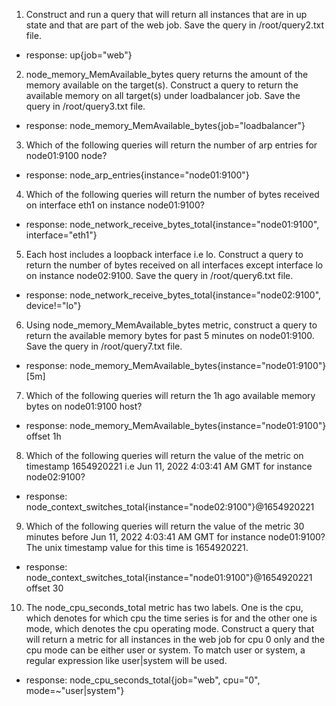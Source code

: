 1. Construct and run a query that will return all instances that are in up state and that are part of the web job. Save the query in /root/query2.txt file.
- response: up{job="web"}

2. node_memory_MemAvailable_bytes query returns the amount of the memory available on the target(s). Construct a query to return the available memory on all target(s) under loadbalancer job. Save the query in /root/query3.txt file.
- response: node_memory_MemAvailable_bytes{job="loadbalancer"}

3. Which of the following queries will return the number of arp entries for node01:9100 node?
- response: node_arp_entries{instance="node01:9100"}

4. Which of the following queries will return the number of bytes received on interface eth1 on instance node01:9100?
- response: node_network_receive_bytes_total{instance="node01:9100", interface="eth1"}

5. Each host includes a loopback interface i.e lo. Construct a query to return the number of bytes received on all interfaces except interface lo on instance node02:9100. Save the query in /root/query6.txt file.
- response: node_network_receive_bytes_total{instance="node02:9100", device!="lo"}

6. Using node_memory_MemAvailable_bytes metric, construct a query to return the available memory bytes for past 5 minutes on node01:9100. Save the query in /root/query7.txt file.
- response: node_memory_MemAvailable_bytes{instance="node01:9100"}[5m]

7. Which of the following queries will return the 1h ago available memory bytes on node01:9100 host?
- response: node_memory_MemAvailable_bytes{instance="node01:9100"} offset 1h

8. Which of the following queries will return the value of the metric on timestamp 1654920221 i.e Jun 11, 2022 4:03:41 AM GMT for instance node02:9100?
- response: node_context_switches_total{instance="node02:9100"}@1654920221

9. Which of the following queries will return the value of the metric 30 minutes before Jun 11, 2022 4:03:41 AM GMT for instance node01:9100? The unix timestamp value for this time is 1654920221.
- response: node_context_switches_total{instance="node01:9100"}@1654920221 offset 30

10. The node_cpu_seconds_total metric has two labels. One is the cpu, which denotes for which cpu the time series is for and the other one is mode, which denotes the cpu operating mode. Construct a query that will return a metric for all instances in the web job for cpu 0 only and the cpu mode can be either user or system. To match user or system, a regular expression like user|system will be used.

- response: node_cpu_seconds_total{job="web", cpu="0", mode=~"user|system"}